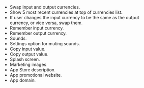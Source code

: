 - Swap input and output currencies.
- Show 5 most recent currencies at top of currencies list.
- If user changes the input currency to be the same as the output currency, or vice versa, swap them.
- Remember input currency.
- Remember output currency.
- Sounds.
- Settings option for muting sounds.
- Copy input value.
- Copy output value.
- Splash screen.
- Marketing images.
- App Store description.
- App promotional website.
- App domain.
